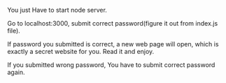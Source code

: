 You just Have to start node server. 

Go to localhost:3000, submit correct password(figure it out from index.js file). 

If password you submitted is correct, a new web page will open, which is exactly a secret website for you.
Read it and enjoy.

If you submitted wrong password, You have to submit correct password again.
